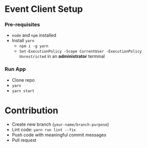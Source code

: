 # Event Client Setup

### Pre-requisites

-   `node` and `npm` installed
-   Install `yarn`
    -   `npm i -g yarn`
    -   `Set-ExecutionPolicy -Scope CurrentUser -ExecutionPolicy Unrestricted` in an **administrator** terminal

### Run App

-   Clone repo
-   `yarn`
-   `yarn start`

# Contribution

-   Create new branch (`your-name/branch-purpose`)
-   Lint code: `yarn run lint --fix`
-   Push code with meaningful commit messages
-   Pull request
